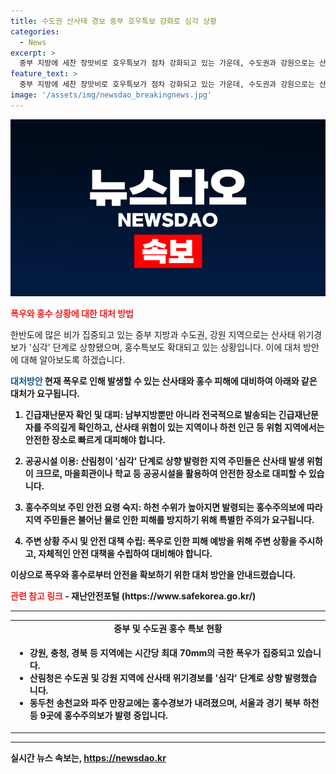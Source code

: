 ```yaml
---
title: 수도권 산사태 경보 중부 호우특보 강화로 심각 상황
categories:
  - News
excerpt: >
  중부 지방에 세찬 장맛비로 호우특보가 점차 강화되고 있는 가운데, 수도권과 강원으로는 산사태 위기경보가 심각 단계로 상향됐습니다. 화성, 용인, 수원 등에서 시간당 60mm 안팎의 강한 비가 관측되고 호우 긴급재난문자도 발송됐으며, 수도권과 강원, 충청 등에는 시간당 최대 70mm의 극한 폭우가 예상되고 있다. 산사태 발생 위험이 크므로 관련 긴급재난문자를 주의 깊게 확인하고, 필요시 안전한 곳으로 대피해야 합니다. 호우특보와 홍수주의보에 대해 신중한 대비가 요구되는 상황입니다.
feature_text: >
  중부 지방에 세찬 장맛비로 호우특보가 점차 강화되고 있는 가운데, 수도권과 강원으로는 산사태 위기경보가 심각 단계로 상향됐습니다. 화성, 용인, 수원 등에서 시간당 60mm 안팎의 강한 비가 관측되고 호우 긴급재난문자도 발송됐으며, 수도권과 강원, 충청 등에는 시간당 최대 70mm의 극한 폭우가 예상되고 있다. 산사태 발생 위험이 크므로 관련 긴급재난문자를 주의 깊게 확인하고, 필요시 안전한 곳으로 대피해야 합니다. 호우특보와 홍수주의보에 대해 신중한 대비가 요구되는 상황입니다.
image: '/assets/img/newsdao_breakingnews.jpg'
---
```


<p><img src="/assets/img/newsdao_breakingnews.jpg" alt="koreaapp 속보" /></p>

<p><b><span style="color: #ee2323;">폭우와 홍수 상황에 대한 대처 방법</span></b></p>

<p>한반도에 많은 비가 집중되고 있는 중부 지방과 수도권, 강원 지역으로는 산사태 위기경보가 '심각' 단계로 상향됐으며, 홍수특보도 확대되고 있는 상황입니다. 이에 대처 방안에 대해 알아보도록 하겠습니다.</p>

<p><b><span style="color: #1a5490;">대처방안</span><b>
현재 폭우로 인해 발생할 수 있는 산사태와 홍수 피해에 대비하여 아래와 같은 대처가 요구됩니다.</p>

<ol>
<li><p><b>긴급재난문자 확인 및 대피</b>: 남부지방뿐만 아니라 전국적으로 발송되는 긴급재난문자를 주의깊게 확인하고, 산사태 위험이 있는 지역이나 하천 인근 등 위험 지역에서는 안전한 장소로 빠르게 대피해야 합니다.</p></li>
<li><p><b>공공시설 이용</b>: 산림청이 '심각' 단계로 상향 발령한 지역 주민들은 산사태 발생 위험이 크므로, 마을회관이나 학교 등 공공시설을 활용하여 안전한 장소로 대피할 수 있습니다.</p></li>
<li><p><b>홍수주의보 주민 안전 요령 숙지</b>: 하천 수위가 높아지면 발령되는 홍수주의보에 따라 지역 주민들은 불어난 물로 인한 피해를 방지하기 위해 특별한 주의가 요구됩니다.</p></li>
<li><p><b>주변 상황 주시 및 안전 대책 수립</b>: 폭우로 인한 피해 예방을 위해 주변 상황을 주시하고, 자체적인 안전 대책을 수립하여 대비해야 합니다.</p></li>
</ol>

<p>이상으로 폭우와 홍수로부터 안전을 확보하기 위한 대처 방안을 안내드렸습니다.</p>

<p><b><span style="color: #ee2323;">관련 참고 링크</span></b>
- 재난안전포털 (https://www.safekorea.go.kr/)</p>

<hr>

<table>
  <tr>
    <td style="text-align: center; height: 17px;"><b>중부 및 수도권 홍수 특보 현황</b></td>
  </tr>
  <tr>
    <td>
      <ul>
        <li>강원, 충청, 경북 등 지역에는 시간당 최대 70mm의 극한 폭우가 집중되고 있습니다.</li>
        <li>산림청은 수도권 및 강원 지역에 산사태 위기경보를 '심각' 단계로 상향 발령했습니다.</li>
        <li>동두천 송천교와 파주 만장교에는 홍수경보가 내려졌으며, 서울과 경기 북부 하천 등 9곳에 홍수주의보가 발령 중입니다.</li>
      </ul>
    </td>
  </tr>
</table>

<hr>
실시간 뉴스 속보는, <a href="https://newsdao.kr" rel="dofollow">https://newsdao.kr</a>


